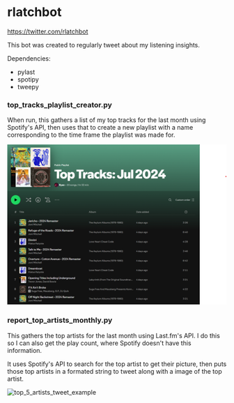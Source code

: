 # rlatchbot

https://twitter.com/rlatchbot

This bot was created to regularly tweet about my listening insights.

Dependencies: 
- pylast
- spotipy
- tweepy

### top_tracks_playlist_creator.py

When run, this gathers a list of my top tracks for the last month using Spotify's API, then uses that to create a new playlist with a name corresponding to the time frame the playlist was made for. 

![top_tracks_jul_2024](https://github.com/ryanlatch/rlatchbot/blob/main/example_images/top_monthly_tracks_example.png)

### report_top_artists_monthly.py

This gathers the top artists for the last month using Last.fm's API. I do this so I can also get the play count, where Spotify doesn't have this information. 

It uses Spotify's API to search for the top artist to get their picture, then puts those top artists in a formated string to tweet along with a image of the top artist.

![top_5_artists_tweet_example]()
